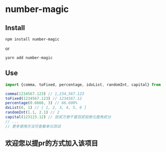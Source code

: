 # number-magic

## Install
```
npm install number-magic
```
or
```
yarn add number-magic
```

## Use
```js
import {comma, toFixed, percentage, idxList, randomInt, capital} from 'number-magic'

comma(1234567.123) // 1,234,567.123
toFixed(1234567.123) // 1234567.12
percentage(0.6666, 3) // 66.600%
dxList(6, 1) // [ 1, 2, 3, 4, 5, 6 ]
randomInt(1.1, 2.1) // 2
capital(123123.12) // 拾贰万叁千壹百贰拾叁元壹角贰分
// ...
// 更多使用方法可查看单元测试
```

## 欢迎您以提pr的方式加入该项目
